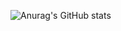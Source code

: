 ![Anurag's GitHub stats](https://github-readme-stats.vercel.app/api?username=issaravas&show_icons=true&theme=radical)
